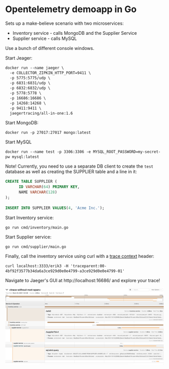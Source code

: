 # Opentelemetry demoapp in Go

Sets up a make-believe scenario with two microservices:

* Inventory service - calls MongoDB and the Supplier Service
* Supplier service - calls MySQL

Use a bunch of different console windows.

Start Jeager:
```
docker run --name jaeger \
  -e COLLECTOR_ZIPKIN_HTTP_PORT=9411 \
  -p 5775:5775/udp \
  -p 6831:6831/udp \
  -p 6832:6832/udp \
  -p 5778:5778 \
  -p 16686:16686 \
  -p 14268:14268 \
  -p 9411:9411 \
  jaegertracing/all-in-one:1.6
```

Start MongoDB:
```
docker run -p 27017:27017 mongo:latest
```

Start MySQL
```
docker run --name test -p 3306:3306 -e MYSQL_ROOT_PASSWORD=my-secret-pw mysql:latest
```

Note! Currently, you need to use a separate DB client to create the `test` database as well as creating the SUPPLIER table and a line in it:
```sql
CREATE TABLE SUPPLIER (
      ID VARCHAR(64) PRIMARY KEY,
      NAME VARCHAR(128)
);

INSERT INTO SUPPLIER VALUES(4, 'Acme Inc.');
```

Start Inventory service:
```
go run cmd/inventory/main.go 
```

Start Supplier service:
```
go run cmd/supplier/main.go
```

Finally, call the inventory service using curl with a [trace context](https://www.w3.org/TR/trace-context/#traceparent-header-field-values) header:

```
curl localhost:3333/erik3 -H 'traceparent:00-4bf92f3577b34da6a3ce929d0e0e4799-a3ce929d0e0e4799-01'
```

Navigate to Jaeger's GUI at http://localhost:16686/ and explore your trace!

![img](example-trace.png)